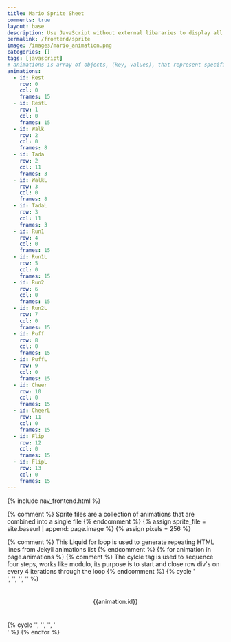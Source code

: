 ```yaml
---
title: Mario Sprite Sheet
comments: true
layout: base
description: Use JavaScript without external libararies to display all the animations in a sprite sheet.
permalink: /frontend/sprite
image: /images/mario_animation.png
categories: []
tags: [javascript]
# animations is array of objects, (key, values), that represent specific animations in a sprite sheet.
animations:
  - id: Rest
    row: 0
    col: 0
    frames: 15
  - id: RestL
    row: 1
    col: 0
    frames: 15
  - id: Walk
    row: 2
    col: 0
    frames: 8
  - id: Tada
    row: 2
    col: 11
    frames: 3
  - id: WalkL
    row: 3
    col: 0
    frames: 8
  - id: TadaL
    row: 3
    col: 11
    frames: 3
  - id: Run1
    row: 4
    col: 0
    frames: 15
  - id: Run1L
    row: 5
    col: 0
    frames: 15
  - id: Run2
    row: 6
    col: 0
    frames: 15
  - id: Run2L
    row: 7
    col: 0
    frames: 15
  - id: Puff
    row: 8
    col: 0
    frames: 15
  - id: PuffL
    row: 9
    col: 0
    frames: 15
  - id: Cheer
    row: 10
    col: 0
    frames: 15
  - id: CheerL
    row: 11
    col: 0
    frames: 15
  - id: Flip
    row: 12
    col: 0
    frames: 15
  - id: FlipL
    row: 13
    col: 0
    frames: 15
---
```

{% include nav_frontend.html %}

{% comment %}
Sprite files are a collection of animations that are combined into a single file 
{% endcomment %}
{% assign sprite_file = site.baseurl | append: page.image %}
{% assign pixels = 256 %}

<!---
This <div> class container contains <id>'s  "rest", "walk", "etc" generated from a Jekyll table.  The id attribute is used to identify a specific animation and is used by JavaScript to access and manipulate the element.
-->
<div class="container">
  {% comment %}
  This Liquid for loop is used to generate repeating HTML lines from Jekyll animations list
  {% endcomment %}
  {% for animation in page.animations %}  
    {% comment %}
    The cylcle tag is used to sequence four steps, works like modulo, its purpose is to start and close row div's on every 4 iterations through the loop
    {% endcomment %}
    {% cycle '<div class="row"> <!--- cycle row start on 0 --->', '', '', '' %}  
    <div class="column"> 
      <!--- animate id, row and frames are passed to JavaScript onmouseover method--->
      <p id="{{animation.id}}" class="sprite" onmouseover="startAnimate('{{animation.id}}', ({{animation.row}} * {{pixels}}), ({{animation.col}} * {{pixels}}), {{animation.frames}})" onmouseout="stopAnimate()">{{animation.id}}</p>
    </div>
    {% cycle '', '', '', '</div> <!--- cycle row end on 4 --->' %}
  {% endfor %}
</div>

<!-- Embedded Cascading Style Sheet (CSS) rules, defines how HTML element visualized --->
<style>
  /* CSS style rules for the HTML elements, all id's share the .sprite class properties
  */
  .sprite {
    height: {{pixels}}px;
    width: {{pixels}}px;
    background-image: url('{{ sprite_file }}');
    background-repeat: no-repeat;
    transform: scale(0.5);  /* scales the display size of sprite frame in HTML */
    font-size: 2em;
    text-align: center;
  }

  {% comment %}
  Liquid for loop is used to generate repeating CSS from Jekyll animations list
  {% endcomment %}
  {% for animation in page.animations %}
  #{{animation.id}} {
    /* calc of row and col is relative location in the .sprite backgroud-image */
    background-position: calc({{animation.col}} * {{pixels}} * -1px) calc({{animation.row}} * {{pixels}} * -1px);
  }
  {% endfor %}

</style>

<!--- Embedded executable code--->
<script>
  var tID; //this variable used to capture setInterval() task ID
  const pixels = {{pixels}}; //size of each frame in the sprite, set by liquid constant
  const interval = 100; //animation time interval

  function startAnimate(id, row, col1, frames) {
      var col = col1;  //start at 1st column/frame in series of frames

      tID = setInterval ( () => { // task ID is stored to allow animation interval to be stopped
        // construct the CSS backgroundPosition property to point to current background frame
        document.getElementById(id).style.backgroundPosition = `-${col}px -${row}px`;
        col -= col1; // remove 1st frame offset, temporarily
        col = (col + pixels) % (frames * pixels);  // use modulo operator to cycle through sequence
        col += col1; // restore 1st frame offset
      }
      , interval ); //time of interval
  }

  function stopAnimate() {  //stop animate task ID
    clearInterval(tID);
  } 
</script>

